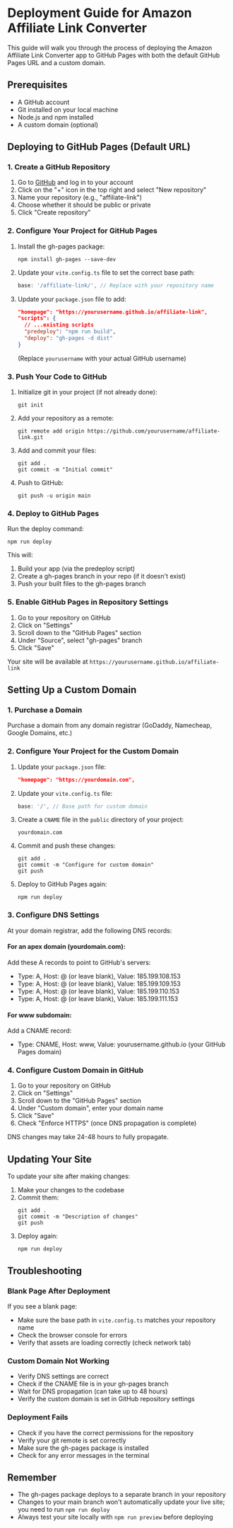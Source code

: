 # Deployment Guide for Amazon Affiliate Link Converter

This guide will walk you through the process of deploying the Amazon Affiliate Link Converter app to GitHub Pages with both the default GitHub Pages URL and a custom domain.

## Prerequisites

- A GitHub account
- Git installed on your local machine
- Node.js and npm installed
- A custom domain (optional)

## Deploying to GitHub Pages (Default URL)

### 1. Create a GitHub Repository

1. Go to [GitHub](https://github.com) and log in to your account
2. Click on the "+" icon in the top right and select "New repository"
3. Name your repository (e.g., "affiliate-link")
4. Choose whether it should be public or private
5. Click "Create repository"

### 2. Configure Your Project for GitHub Pages

1. Install the gh-pages package:
   ```
   npm install gh-pages --save-dev
   ```

2. Update your `vite.config.ts` file to set the correct base path:
   ```typescript
   base: '/affiliate-link/', // Replace with your repository name
   ```

3. Update your `package.json` file to add:
   ```json
   "homepage": "https://yourusername.github.io/affiliate-link",
   "scripts": {
     // ...existing scripts
     "predeploy": "npm run build",
     "deploy": "gh-pages -d dist"
   }
   ```
   (Replace `yourusername` with your actual GitHub username)

### 3. Push Your Code to GitHub

1. Initialize git in your project (if not already done):
   ```
   git init
   ```

2. Add your repository as a remote:
   ```
   git remote add origin https://github.com/yourusername/affiliate-link.git
   ```

3. Add and commit your files:
   ```
   git add .
   git commit -m "Initial commit"
   ```

4. Push to GitHub:
   ```
   git push -u origin main
   ```

### 4. Deploy to GitHub Pages

Run the deploy command:
```
npm run deploy
```

This will: 
1. Build your app (via the predeploy script)
2. Create a gh-pages branch in your repo (if it doesn't exist)
3. Push your built files to the gh-pages branch

### 5. Enable GitHub Pages in Repository Settings

1. Go to your repository on GitHub
2. Click on "Settings"
3. Scroll down to the "GitHub Pages" section
4. Under "Source", select "gh-pages" branch
5. Click "Save"

Your site will be available at `https://yourusername.github.io/affiliate-link`

## Setting Up a Custom Domain

### 1. Purchase a Domain

Purchase a domain from any domain registrar (GoDaddy, Namecheap, Google Domains, etc.)

### 2. Configure Your Project for the Custom Domain

1. Update your `package.json` file:
   ```json
   "homepage": "https://yourdomain.com",
   ```

2. Update your `vite.config.ts` file:
   ```typescript
   base: '/', // Base path for custom domain
   ```

3. Create a `CNAME` file in the `public` directory of your project:
   ```
   yourdomain.com
   ```

4. Commit and push these changes:
   ```
   git add .
   git commit -m "Configure for custom domain"
   git push
   ```

5. Deploy to GitHub Pages again:
   ```
   npm run deploy
   ```

### 3. Configure DNS Settings

At your domain registrar, add the following DNS records:

#### For an apex domain (yourdomain.com):

Add these A records to point to GitHub's servers:
- Type: A, Host: @ (or leave blank), Value: 185.199.108.153
- Type: A, Host: @ (or leave blank), Value: 185.199.109.153
- Type: A, Host: @ (or leave blank), Value: 185.199.110.153
- Type: A, Host: @ (or leave blank), Value: 185.199.111.153

#### For www subdomain:

Add a CNAME record:
- Type: CNAME, Host: www, Value: yourusername.github.io (your GitHub Pages domain)

### 4. Configure Custom Domain in GitHub

1. Go to your repository on GitHub
2. Click on "Settings"
3. Scroll down to the "GitHub Pages" section
4. Under "Custom domain", enter your domain name
5. Click "Save"
6. Check "Enforce HTTPS" (once DNS propagation is complete)

DNS changes may take 24-48 hours to fully propagate.

## Updating Your Site

To update your site after making changes:

1. Make your changes to the codebase
2. Commit them:
   ```
   git add .
   git commit -m "Description of changes"
   git push
   ```
3. Deploy again:
   ```
   npm run deploy
   ```

## Troubleshooting

### Blank Page After Deployment

If you see a blank page:
- Make sure the base path in `vite.config.ts` matches your repository name
- Check the browser console for errors
- Verify that assets are loading correctly (check network tab)

### Custom Domain Not Working

- Verify DNS settings are correct
- Check if the CNAME file is in your gh-pages branch
- Wait for DNS propagation (can take up to 48 hours)
- Verify the custom domain is set in GitHub repository settings

### Deployment Fails

- Check if you have the correct permissions for the repository
- Verify your git remote is set correctly
- Make sure the gh-pages package is installed
- Check for any error messages in the terminal

## Remember

- The gh-pages package deploys to a separate branch in your repository
- Changes to your main branch won't automatically update your live site; you need to run `npm run deploy`
- Always test your site locally with `npm run preview` before deploying 